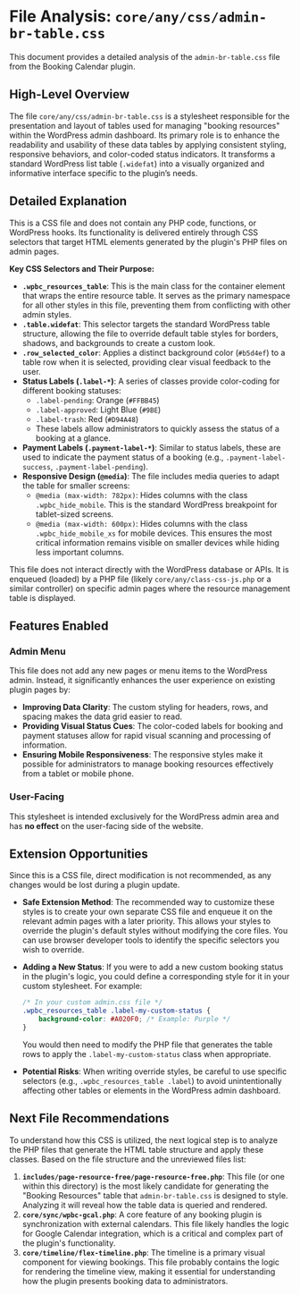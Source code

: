 # File Analysis: `core/any/css/admin-br-table.css`

This document provides a detailed analysis of the `admin-br-table.css` file from the Booking Calendar plugin.

## High-Level Overview

The file `core/any/css/admin-br-table.css` is a stylesheet responsible for the presentation and layout of tables used for managing "booking resources" within the WordPress admin dashboard. Its primary role is to enhance the readability and usability of these data tables by applying consistent styling, responsive behaviors, and color-coded status indicators. It transforms a standard WordPress list table (`.widefat`) into a visually organized and informative interface specific to the plugin’s needs.

## Detailed Explanation

This is a CSS file and does not contain any PHP code, functions, or WordPress hooks. Its functionality is delivered entirely through CSS selectors that target HTML elements generated by the plugin's PHP files on admin pages.

**Key CSS Selectors and Their Purpose:**

*   **`.wpbc_resources_table`**: This is the main class for the container element that wraps the entire resource table. It serves as the primary namespace for all other styles in this file, preventing them from conflicting with other admin styles.
*   **`.table.widefat`**: This selector targets the standard WordPress table structure, allowing the file to override default table styles for borders, shadows, and backgrounds to create a custom look.
*   **`.row_selected_color`**: Applies a distinct background color (`#b5d4ef`) to a table row when it is selected, providing clear visual feedback to the user.
*   **Status Labels (`.label-*`)**: A series of classes provide color-coding for different booking statuses:
    *   `.label-pending`: Orange (`#FFBB45`)
    *   `.label-approved`: Light Blue (`#9BE`)
    *   `.label-trash`: Red (`#D94A48`)
    *   These labels allow administrators to quickly assess the status of a booking at a glance.
*   **Payment Labels (`.payment-label-*`)**: Similar to status labels, these are used to indicate the payment status of a booking (e.g., `.payment-label-success`, `.payment-label-pending`).
*   **Responsive Design (`@media`)**: The file includes media queries to adapt the table for smaller screens:
    *   `@media (max-width: 782px)`: Hides columns with the class `.wpbc_hide_mobile`. This is the standard WordPress breakpoint for tablet-sized screens.
    *   `@media (max-width: 600px)`: Hides columns with the class `.wpbc_hide_mobile_xs` for mobile devices.
    This ensures the most critical information remains visible on smaller devices while hiding less important columns.

This file does not interact directly with the WordPress database or APIs. It is enqueued (loaded) by a PHP file (likely `core/any/class-css-js.php` or a similar controller) on specific admin pages where the resource management table is displayed.

## Features Enabled

### Admin Menu

This file does not add any new pages or menu items to the WordPress admin. Instead, it significantly enhances the user experience on existing plugin pages by:

*   **Improving Data Clarity**: The custom styling for headers, rows, and spacing makes the data grid easier to read.
*   **Providing Visual Status Cues**: The color-coded labels for booking and payment statuses allow for rapid visual scanning and processing of information.
*   **Ensuring Mobile Responsiveness**: The responsive styles make it possible for administrators to manage booking resources effectively from a tablet or mobile phone.

### User-Facing

This stylesheet is intended exclusively for the WordPress admin area and has **no effect** on the user-facing side of the website.

## Extension Opportunities

Since this is a CSS file, direct modification is not recommended, as any changes would be lost during a plugin update.

*   **Safe Extension Method**: The recommended way to customize these styles is to create your own separate CSS file and enqueue it on the relevant admin pages with a later priority. This allows your styles to override the plugin's default styles without modifying the core files. You can use browser developer tools to identify the specific selectors you wish to override.

*   **Adding a New Status**: If you were to add a new custom booking status in the plugin's logic, you could define a corresponding style for it in your custom stylesheet. For example:
    ```css
    /* In your custom admin.css file */
    .wpbc_resources_table .label-my-custom-status {
        background-color: #A020F0; /* Example: Purple */
    }
    ```
    You would then need to modify the PHP file that generates the table rows to apply the `.label-my-custom-status` class when appropriate.

*   **Potential Risks**: When writing override styles, be careful to use specific selectors (e.g., `.wpbc_resources_table .label`) to avoid unintentionally affecting other tables or elements in the WordPress admin dashboard.

## Next File Recommendations

To understand how this CSS is utilized, the next logical step is to analyze the PHP files that generate the HTML table structure and apply these classes. Based on the file structure and the unreviewed files list:

1.  **`includes/page-resource-free/page-resource-free.php`**: This file (or one within this directory) is the most likely candidate for generating the "Booking Resources" table that `admin-br-table.css` is designed to style. Analyzing it will reveal how the table data is queried and rendered.
2.  **`core/sync/wpbc-gcal.php`**: A core feature of any booking plugin is synchronization with external calendars. This file likely handles the logic for Google Calendar integration, which is a critical and complex part of the plugin's functionality.
3.  **`core/timeline/flex-timeline.php`**: The timeline is a primary visual component for viewing bookings. This file probably contains the logic for rendering the timeline view, making it essential for understanding how the plugin presents booking data to administrators.
